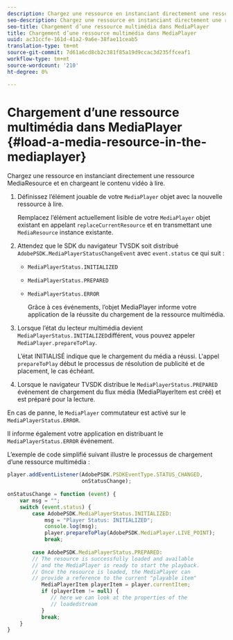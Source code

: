 ```yaml
---
description: Chargez une ressource en instanciant directement une ressource MediaResource et en chargeant le contenu vidéo à lire.
seo-description: Chargez une ressource en instanciant directement une ressource MediaResource et en chargeant le contenu vidéo à lire.
seo-title: Chargement d’une ressource multimédia dans MediaPlayer
title: Chargement d’une ressource multimédia dans MediaPlayer
uuid: ac31ccfe-161d-41a2-9a6e-38fae11ceab5
translation-type: tm+mt
source-git-commit: 7d61a6cd8cb2c381f85a19d9ccac3d235ffceaf1
workflow-type: tm+mt
source-wordcount: '210'
ht-degree: 0%

---
```



# Chargement d’une ressource multimédia dans MediaPlayer {#load-a-media-resource-in-the-mediaplayer}

Chargez une ressource en instanciant directement une ressource MediaResource et en chargeant le contenu vidéo à lire.

1. Définissez l’élément jouable de votre `MediaPlayer` objet avec la nouvelle ressource à lire.

   Remplacez l’élément actuellement lisible de votre `MediaPlayer` objet existant en appelant `replaceCurrentResource` et en transmettant une `MediaResource` instance existante.

1. Attendez que le SDK du navigateur TVSDK soit distribué `AdobePSDK.MediaPlayerStatusChangeEvent` avec `event.status` ce qui suit :

   * `MediaPlayerStatus.INITIALIZED`
   * `MediaPlayerStatus.PREPARED`
   * `MediaPlayerStatus.ERROR`

      Grâce à ces événements, l’objet MediaPlayer informe votre application de la réussite du chargement de la ressource multimédia.

1. Lorsque l’état du lecteur multimédia devient `MediaPlayerStatus.INITIALIZED`différent, vous pouvez appeler `MediaPlayer.prepareToPlay`.

   L’état INITIALISÉ indique que le chargement du média a réussi. L&#39;appel `prepareToPlay` début le processus de résolution de publicité et de placement, le cas échéant.
1. Lorsque le navigateur TVSDK distribue le `MediaPlayerStatus.PREPARED` événement de chargement du flux média (MediaPlayerItem est créé) et est préparé pour la lecture.

En cas de panne, le `MediaPlayer` commutateur est activé sur le `MediaPlayerStatus.ERROR`.

Il informe également votre application en distribuant le `MediaPlayerStatus.ERROR` événement.

><!--<a id="example_3774607C6F08473282CF0CB7F3D82373"></a>-->


L’exemple de code simplifié suivant illustre le processus de chargement d’une ressource multimédia :

```js
player.addEventListener(AdobePSDK.PSDKEventType.STATUS_CHANGED,  
                        onStatusChange); 
 
onStatusChange = function (event) { 
    var msg = ""; 
    switch (event.status) { 
        case AdobePSDK.MediaPlayerStatus.INITIALIZED: 
            msg = "Player Status: INITIALIZED"; 
            console.log(msg); 
            player.prepareToPlay(AdobePSDK.MediaPlayer.LIVE_POINT); 
            break; 
 
        case AdobePSDK.MediaPlayerStatus.PREPARED: 
        // The resource is successfully loaded and available 
        // and the MediaPlayer is ready to start the playback. 
        // Once the resource is loaded, the MediaPlayer can 
        // provide a reference to the current "playable item" 
           MediaPlayerItem playerItem = player.currentItem; 
           if (playerItem != null) {  
              // here we can look at the properties of the  
              // loadedstream 
           } 
           break; 
    } 
}
```
